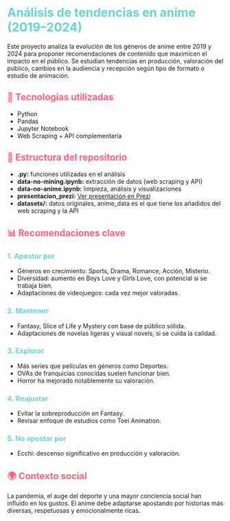 <!DOCTYPE html>
<html lang="es">
<head>
  <meta charset="UTF-8">

</head>
<body>

  <h1 style="color:#66d7d1;">Análisis de tendencias en anime (2019–2024)</h1>

  <p>
    Este proyecto analiza la evolución de los géneros de anime entre 2019 y 2024 para proponer recomendaciones de contenido que maximicen el impacto en el público. 
    Se estudian tendencias en producción, valoración del público, cambios en la audiencia y recepción según tipo de formato o estudio de animación.
  </p>

  <h2 style="color:#ff637D;">🔧 Tecnologías utilizadas</h2>
  <ul>
    <li>Python</li>
    <li>Pandas</li>
    <li>Jupyter Notebook</li>
    <li>Web Scraping + API complementaria</li>
  </ul>

  <h2 style="color:#ff637D;">📁 Estructura del repositorio</h2>
  <ul>
    <li><strong>.py:</strong> funciones utilizadas en el análisis</li>
    <li><strong>data-no-mining.ipynb:</strong> extracción de datos (web scraping y API)</li>
    <li><strong>data-no-anime.ipynb:</strong> limpieza, análisis y visualizaciones</li>
    <li><strong>presentacion_prezi:</strong> <a href="https://prezi.com/view/OYETvZgYXblRRm50ONql/" target="_blank">Ver presentación en Prezi</a>
    <li><strong>datasets/:</strong> datos originales, anime_data es el que tiene los añadidos del web scraping y la API </li>
  </ul>

  <h2 style="color:#ff637D;">📊 Recomendaciones clave</h2>

  <h3 style="color:#66d7d1;">1. Apostar por</h3>
  <ul>
    <li>Géneros en crecimiento: Sports, Drama, Romance, Acción, Misterio.</li>
    <li>Diversidad: aumento en Boys Love y Girls Love, con potencial si se trabaja bien.</li>
    <li>Adaptaciones de videojuegos: cada vez mejor valoradas.</li>
  </ul>

  <h3 style="color:#66d7d1;">2. Mantener</h3>
  <ul>
    <li>Fantasy, Slice of Life y Mystery con base de público sólida.</li>
    <li>Adaptaciones de novelas ligeras y visual novels, si se cuida la calidad.</li>
  </ul>

  <h3 style="color:#66d7d1;">3. Explorar</h3>
  <ul>
    <li>Más series que películas en géneros como Deportes.</li>
    <li>OVAs de franquicias conocidas suelen funcionar bien.</li>
    <li>Horror ha mejorado notablemente su valoración.</li>
  </ul>

  <h3 style="color:#66d7d1;">4. Reajustar</h3>
  <ul>
    <li>Evitar la sobreproducción en Fantasy.</li>
    <li>Revisar enfoque de estudios como Toei Animation.</li>
  </ul>

  <h3 style="color:#66d7d1;">5. No apostar por</h3>
  <ul>
    <li>Ecchi: descenso significativo en producción y valoración.</li>
  </ul>

  <h2 style="color:#ff637D;">🌍 Contexto social</h2>
  <p>
    La pandemia, el auge del deporte y una mayor conciencia social han influido en los gustos. 
    El anime debe adaptarse apostando por historias más diversas, respetuosas y emocionalmente ricas.
  </p>

</body>
</html>
